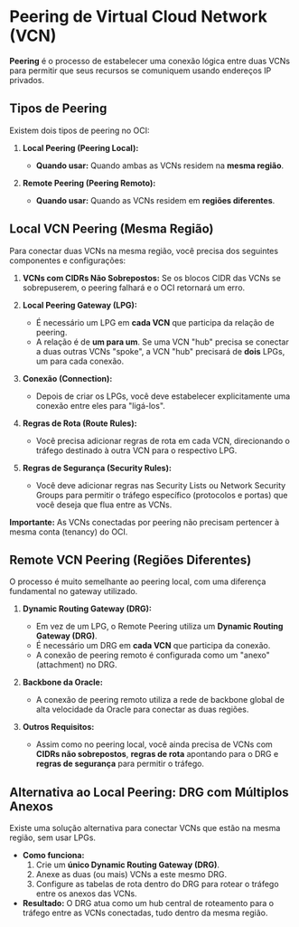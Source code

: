 # Peering de Virtual Cloud Network (VCN)

**Peering** é o processo de estabelecer uma conexão lógica entre duas VCNs para permitir que seus recursos se comuniquem usando endereços IP privados.

## Tipos de Peering

Existem dois tipos de peering no OCI:

1.  **Local Peering (Peering Local):**
    * **Quando usar:** Quando ambas as VCNs residem na **mesma região**.

2.  **Remote Peering (Peering Remoto):**
    * **Quando usar:** Quando as VCNs residem em **regiões diferentes**.

## Local VCN Peering (Mesma Região)

Para conectar duas VCNs na mesma região, você precisa dos seguintes componentes e configurações:

1.  **VCNs com CIDRs Não Sobrepostos:** Se os blocos CIDR das VCNs se sobrepuserem, o peering falhará e o OCI retornará um erro.

2.  **Local Peering Gateway (LPG):**
    * É necessário um LPG em **cada VCN** que participa da relação de peering.
    * A relação é de **um para um**. Se uma VCN "hub" precisa se conectar a duas outras VCNs "spoke", a VCN "hub" precisará de **dois** LPGs, um para cada conexão.

3.  **Conexão (Connection):**
    * Depois de criar os LPGs, você deve estabelecer explicitamente uma conexão entre eles para "ligá-los".

4.  **Regras de Rota (Route Rules):**
    * Você precisa adicionar regras de rota em cada VCN, direcionando o tráfego destinado à outra VCN para o respectivo LPG.

5.  **Regras de Segurança (Security Rules):**
    * Você deve adicionar regras nas Security Lists ou Network Security Groups para permitir o tráfego específico (protocolos e portas) que você deseja que flua entre as VCNs.

**Importante:** As VCNs conectadas por peering não precisam pertencer à mesma conta (tenancy) do OCI.

## Remote VCN Peering (Regiões Diferentes)

O processo é muito semelhante ao peering local, com uma diferença fundamental no gateway utilizado.

1.  **Dynamic Routing Gateway (DRG):**
    * Em vez de um LPG, o Remote Peering utiliza um **Dynamic Routing Gateway (DRG)**.
    * É necessário um DRG em **cada VCN** que participa da conexão.
    * A conexão de peering remoto é configurada como um "anexo" (attachment) no DRG.

2.  **Backbone da Oracle:**
    * A conexão de peering remoto utiliza a rede de backbone global de alta velocidade da Oracle para conectar as duas regiões.

3.  **Outros Requisitos:**
    * Assim como no peering local, você ainda precisa de VCNs com **CIDRs não sobrepostos**, **regras de rota** apontando para o DRG e **regras de segurança** para permitir o tráfego.

## Alternativa ao Local Peering: DRG com Múltiplos Anexos

Existe uma solução alternativa para conectar VCNs que estão na mesma região, sem usar LPGs.

* **Como funciona:**
    1.  Crie um **único Dynamic Routing Gateway (DRG)**.
    2.  Anexe as duas (ou mais) VCNs a este mesmo DRG.
    3.  Configure as tabelas de rota dentro do DRG para rotear o tráfego entre os anexos das VCNs.
* **Resultado:** O DRG atua como um hub central de roteamento para o tráfego entre as VCNs conectadas, tudo dentro da mesma região.